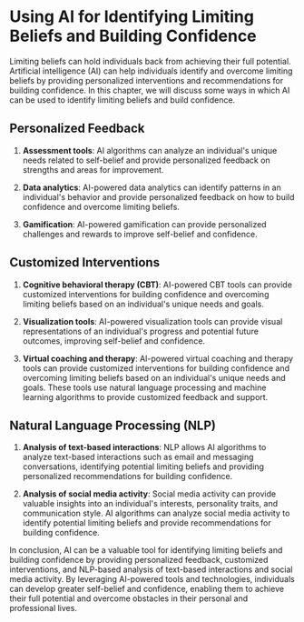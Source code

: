 Using AI for Identifying Limiting Beliefs and Building Confidence
=====================================================================================================================================================

Limiting beliefs can hold individuals back from achieving their full potential. Artificial intelligence (AI) can help individuals identify and overcome limiting beliefs by providing personalized interventions and recommendations for building confidence. In this chapter, we will discuss some ways in which AI can be used to identify limiting beliefs and build confidence.

Personalized Feedback
---------------------

1. **Assessment tools**: AI algorithms can analyze an individual's unique needs related to self-belief and provide personalized feedback on strengths and areas for improvement.

2. **Data analytics**: AI-powered data analytics can identify patterns in an individual's behavior and provide personalized feedback on how to build confidence and overcome limiting beliefs.

3. **Gamification**: AI-powered gamification can provide personalized challenges and rewards to improve self-belief and confidence.

Customized Interventions
------------------------

1. **Cognitive behavioral therapy (CBT)**: AI-powered CBT tools can provide customized interventions for building confidence and overcoming limiting beliefs based on an individual's unique needs and goals.

2. **Visualization tools**: AI-powered visualization tools can provide visual representations of an individual's progress and potential future outcomes, improving self-belief and confidence.

3. **Virtual coaching and therapy**: AI-powered virtual coaching and therapy tools can provide customized interventions for building confidence and overcoming limiting beliefs based on an individual's unique needs and goals. These tools use natural language processing and machine learning algorithms to provide customized feedback and support.

Natural Language Processing (NLP)
---------------------------------

1. **Analysis of text-based interactions**: NLP allows AI algorithms to analyze text-based interactions such as email and messaging conversations, identifying potential limiting beliefs and providing personalized recommendations for building confidence.

2. **Analysis of social media activity**: Social media activity can provide valuable insights into an individual's interests, personality traits, and communication style. AI algorithms can analyze social media activity to identify potential limiting beliefs and provide recommendations for building confidence.

In conclusion, AI can be a valuable tool for identifying limiting beliefs and building confidence by providing personalized feedback, customized interventions, and NLP-based analysis of text-based interactions and social media activity. By leveraging AI-powered tools and technologies, individuals can develop greater self-belief and confidence, enabling them to achieve their full potential and overcome obstacles in their personal and professional lives.
